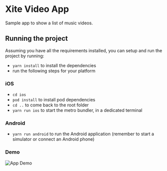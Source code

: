 # Xite Video App

Sample app to show a list of music videos.

## Running the project

Assuming you have all the requirements installed, you can setup and run the project by running:

- `yarn install` to install the dependencies
- run the following steps for your platform

### iOS

- `cd ios`
- `pod install` to install pod dependencies
- `cd ..` to come back to the root folder
- `yarn run ios` to start the metro bundler, in a dedicated terminal

### Android

- `yarn run android` to run the Android application (remember to start a simulator or connect an Android phone)

### Demo

![App Demo](https://im.ezgif.com/tmp/ezgif-1-2fdd0db3ff.gif)